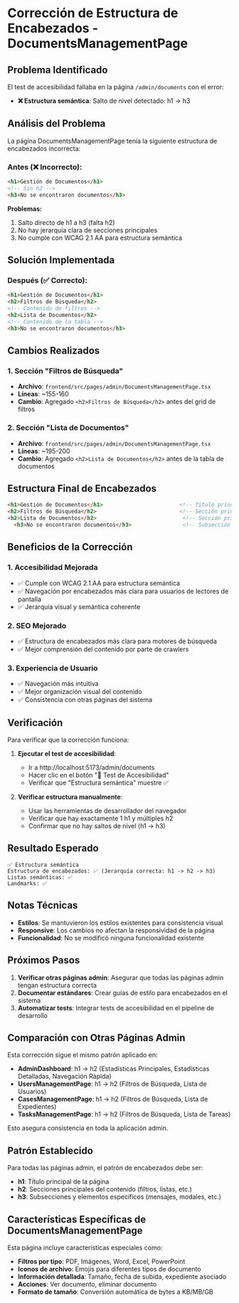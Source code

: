 # Corrección de Estructura de Encabezados - DocumentsManagementPage

## Problema Identificado

El test de accesibilidad fallaba en la página `/admin/documents` con el error:
- **❌ Estructura semántica**: Salto de nivel detectado: h1 -> h3

## Análisis del Problema

La página DocumentsManagementPage tenía la siguiente estructura de encabezados incorrecta:

### Antes (❌ Incorrecto):
```html
<h1>Gestión de Documentos</h1>
<!-- Sin h2 -->
<h3>No se encontraron documentos</h3>
```

**Problemas:**
1. Salto directo de h1 a h3 (falta h2)
2. No hay jerarquía clara de secciones principales
3. No cumple con WCAG 2.1 AA para estructura semántica

## Solución Implementada

### Después (✅ Correcto):
```html
<h1>Gestión de Documentos</h1>
<h2>Filtros de Búsqueda</h2>
<!-- Contenido de filtros -->
<h2>Lista de Documentos</h2>
<!-- Contenido de la tabla -->
<h3>No se encontraron documentos</h3>
```

## Cambios Realizados

### 1. Sección "Filtros de Búsqueda"
- **Archivo**: `frontend/src/pages/admin/DocumentsManagementPage.tsx`
- **Líneas**: ~155-160
- **Cambio**: Agregado `<h2>Filtros de Búsqueda</h2>` antes del grid de filtros

### 2. Sección "Lista de Documentos"
- **Archivo**: `frontend/src/pages/admin/DocumentsManagementPage.tsx`
- **Líneas**: ~195-200
- **Cambio**: Agregado `<h2>Lista de Documentos</h2>` antes de la tabla de documentos

## Estructura Final de Encabezados

```html
<h1>Gestión de Documentos</h1>                        <!-- Título principal -->
<h2>Filtros de Búsqueda</h2>                          <!-- Sección principal 1 -->
<h2>Lista de Documentos</h2>                           <!-- Sección principal 2 -->
  <h3>No se encontraron documentos</h3>                <!-- Subsección (mensaje) -->
```

## Beneficios de la Corrección

### 1. **Accesibilidad Mejorada**
- ✅ Cumple con WCAG 2.1 AA para estructura semántica
- ✅ Navegación por encabezados más clara para usuarios de lectores de pantalla
- ✅ Jerarquía visual y semántica coherente

### 2. **SEO Mejorado**
- ✅ Estructura de encabezados más clara para motores de búsqueda
- ✅ Mejor comprensión del contenido por parte de crawlers

### 3. **Experiencia de Usuario**
- ✅ Navegación más intuitiva
- ✅ Mejor organización visual del contenido
- ✅ Consistencia con otras páginas del sistema

## Verificación

Para verificar que la corrección funciona:

1. **Ejecutar el test de accesibilidad**:
   - Ir a http://localhost:5173/admin/documents
   - Hacer clic en el botón "🧪 Test de Accesibilidad"
   - Verificar que "Estructura semántica" muestre ✅

2. **Verificar estructura manualmente**:
   - Usar las herramientas de desarrollador del navegador
   - Verificar que hay exactamente 1 h1 y múltiples h2
   - Confirmar que no hay saltos de nivel (h1 -> h3)

## Resultado Esperado

```
✅ Estructura semántica
Estructura de encabezados: ✅ (Jerarquía correcta: h1 -> h2 -> h3)
Listas semánticas: ✅
Landmarks: ✅
```

## Notas Técnicas

- **Estilos**: Se mantuvieron los estilos existentes para consistencia visual
- **Responsive**: Los cambios no afectan la responsividad de la página
- **Funcionalidad**: No se modificó ninguna funcionalidad existente

## Próximos Pasos

1. **Verificar otras páginas admin**: Asegurar que todas las páginas admin tengan estructura correcta
2. **Documentar estándares**: Crear guías de estilo para encabezados en el sistema
3. **Automatizar tests**: Integrar tests de accesibilidad en el pipeline de desarrollo

## Comparación con Otras Páginas Admin

Esta corrección sigue el mismo patrón aplicado en:
- **AdminDashboard**: h1 -> h2 (Estadísticas Principales, Estadísticas Detalladas, Navegación Rápida)
- **UsersManagementPage**: h1 -> h2 (Filtros de Búsqueda, Lista de Usuarios)
- **CasesManagementPage**: h1 -> h2 (Filtros de Búsqueda, Lista de Expedientes)
- **TasksManagementPage**: h1 -> h2 (Filtros de Búsqueda, Lista de Tareas)

Esto asegura consistencia en toda la aplicación admin.

## Patrón Establecido

Para todas las páginas admin, el patrón de encabezados debe ser:
- **h1**: Título principal de la página
- **h2**: Secciones principales del contenido (filtros, listas, etc.)
- **h3**: Subsecciones y elementos específicos (mensajes, modales, etc.)

## Características Específicas de DocumentsManagementPage

Esta página incluye características especiales como:
- **Filtros por tipo**: PDF, Imágenes, Word, Excel, PowerPoint
- **Iconos de archivo**: Emojis para diferentes tipos de documento
- **Información detallada**: Tamaño, fecha de subida, expediente asociado
- **Acciones**: Ver documento, eliminar documento
- **Formato de tamaño**: Conversión automática de bytes a KB/MB/GB 